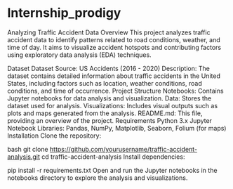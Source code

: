 # Internship_prodigy

Analyzing Traffic Accident Data Overview This project analyzes traffic accident data to identify patterns related to road conditions, weather, and time of day. It aims to visualize accident hotspots and contributing factors using exploratory data analysis (EDA) techniques.

Dataset Dataset Source: US Accidents (2016 - 2020) Description: The dataset contains detailed information about traffic accidents in the United States, including factors such as location, weather conditions, road conditions, and time of occurrence. Project Structure Notebooks: Contains Jupyter notebooks for data analysis and visualization. Data: Stores the dataset used for analysis. Visualizations: Includes visual outputs such as plots and maps generated from the analysis. README.md: This file, providing an overview of the project. Requirements Python 3.x Jupyter Notebook Libraries: Pandas, NumPy, Matplotlib, Seaborn, Folium (for maps) Installation Clone the repository:

bash git clone https://github.com/yourusername/traffic-accident-analysis.git cd traffic-accident-analysis Install dependencies:

pip install -r requirements.txt Open and run the Jupyter notebooks in the notebooks directory to explore the analysis and visualizations.
